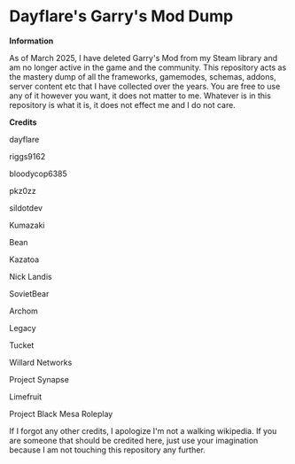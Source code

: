 # Dayflare's Garry's Mod Dump

**Information**

As of March 2025, I have deleted Garry's Mod from my Steam library and am no longer active in the game and the community. This repository acts as the mastery dump of all the frameworks, gamemodes, schemas, addons, server content etc that I have collected over the years. You are free to use any of it however you want, it does not matter to me. Whatever is in this repository is what it is, it does not effect me and I do not care.

**Credits**

dayflare

riggs9162

bloodycop6385

pkz0zz

sildotdev

Kumazaki

Bean

Kazatoa

Nick Landis

SovietBear

Archom

Legacy

Tucket

Willard Networks

Project Synapse

Limefruit

Project Black Mesa Roleplay

If I forgot any other credits, I apologize I'm not a walking wikipedia. If you are someone that should be credited here, just use your imagination because I am not touching this repository any further.
